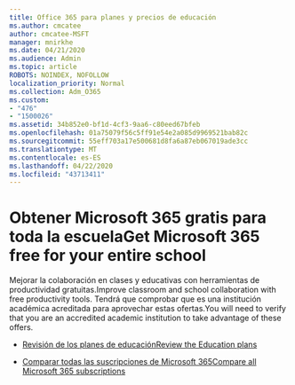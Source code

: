 ```yaml
---
title: Office 365 para planes y precios de educación
ms.author: cmcatee
author: cmcatee-MSFT
manager: mnirkhe
ms.date: 04/21/2020
ms.audience: Admin
ms.topic: article
ROBOTS: NOINDEX, NOFOLLOW
localization_priority: Normal
ms.collection: Adm_O365
ms.custom:
- "476"
- "1500026"
ms.assetid: 34b852e0-bf1d-4cf3-9aa6-c80eed67bfeb
ms.openlocfilehash: 01a75079f56c5ff91e54e2a085d9969521bab82c
ms.sourcegitcommit: 55eff703a17e500681d8fa6a87eb067019ade3cc
ms.translationtype: MT
ms.contentlocale: es-ES
ms.lasthandoff: 04/22/2020
ms.locfileid: "43713411"
---
```

# <a name="get-microsoft-365-free-for-your-entire-school"></a><span data-ttu-id="22cd1-102">Obtener Microsoft 365 gratis para toda la escuela</span><span class="sxs-lookup"><span data-stu-id="22cd1-102">Get Microsoft 365 free for your entire school</span></span>

<span data-ttu-id="22cd1-103">Mejorar la colaboración en clases y educativas con herramientas de productividad gratuitas.</span><span class="sxs-lookup"><span data-stu-id="22cd1-103">Improve classroom and school collaboration with free productivity tools.</span></span> <span data-ttu-id="22cd1-104">Tendrá que comprobar que es una institución académica acreditada para aprovechar estas ofertas.</span><span class="sxs-lookup"><span data-stu-id="22cd1-104">You will need to verify that you are an accredited academic institution to take advantage of these offers.</span></span>
  
- [<span data-ttu-id="22cd1-105">Revisión de los planes de educación</span><span class="sxs-lookup"><span data-stu-id="22cd1-105">Review the Education plans</span></span>](https://products.office.com/academic/compare-office-365-education-plans)

- [<span data-ttu-id="22cd1-106">Comparar todas las suscripciones de Microsoft 365</span><span class="sxs-lookup"><span data-stu-id="22cd1-106">Compare all Microsoft 365 subscriptions</span></span>](https://products.office.com/business/compare-more-office-365-for-business-plans)